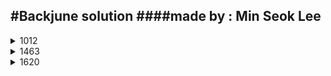 #Backjune solution 
####made by : Min Seok Lee
---

<details>
    <summary>1012</summary>
    <h6>solve 2022/7/7</h6>
    <p>dfs를 통하여 하나의 점에서 이동가능한 모든곳을 탐색한뒤 다시 탐색 안 된 지점을 찾아 계속 탐색</p>
</details>

<details>
    <summary>1463</summary>
    <h6>solve 2022/7/9</h6>
    <p></p>
    <p>참고자료 :https://blog.naver.com/fblod/222803303080</p>
</details>

<details>
    <summary>1620</summary>
    <h6>solve 2023/08/13</h6>
    <p>map을 통하여 글자로 숫자 찾는 시간복잡도를 log(n)으로 줄여서 해결</p>
</details>